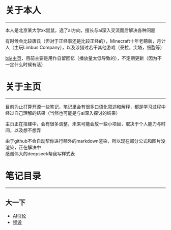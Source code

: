 # 关于本人
---
本人是北京某大学xk鼠鼠，选了ai方向，擅长与ai深入交流而后解决各种问题

有时候会比较唐氏（但对于正经事还是比较正经的），Minecraft十年老萌新，月计人（主玩Limbus Company），以及涉猎过若干其他游戏（泰拉，尖塔，细胞等）

[b站主页](https://space.bilibili.com/521407397?spm_id_from=333.1007.0.0)，目前主要是用作自留回忆（播放量太低导致的），不定期更新（因为不一定什么时候有活）


# 关于主页
---
目前为止打算开源一些笔记，笔记里会有很多口语化叙述和解释，都是学习过程中经过自己理解的结果（当然也可能是与ai深入探讨的结果）

主页正在搭建中，会有很多调整，未来可能会放一些小项目，取决于个人能力与时间，以及想不想弄

由于github不会自动帮你进行额外的markdown渲染，所以现在部分公式和图片没渲染，正在解决中<br>
感谢伟大的deepseek帮我写样式表<br>


# 笔记目录
---
## 大一下
- [AI引论](https://lihua5487.github.io/AI引论/index)<br>
- [程设](https://lihua5487.github.io/程设/index)
